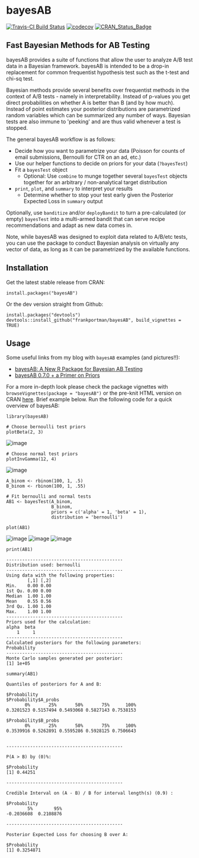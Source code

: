# bayesAB

[![Travis-CI Build Status](https://travis-ci.org/FrankPortman/bayesAB.svg?branch=master)](https://travis-ci.org/FrankPortman/bayesAB) [![codecov](https://codecov.io/gh/FrankPortman/bayesAB/branch/master/graph/badge.svg)](https://codecov.io/gh/FrankPortman/bayesAB) [![CRAN_Status_Badge](http://www.r-pkg.org/badges/version/bayesAB)](https://CRAN.R-project.org/package=bayesAB)


## Fast Bayesian Methods for AB Testing

bayesAB provides a suite of functions that allow the user to analyze A/B test
data in a Bayesian framework. bayesAB is intended to be a drop-in replacement for
common frequentist hypothesis test such as the t-test and chi-sq test.

Bayesian methods provide several benefits over frequentist methods in the context of
A/B tests - namely in interpretability. Instead of p-values you get direct
probabilities on whether A is better than B (and by how much). Instead of point estimates
your posterior distributions are parametrized random variables which can be summarized
any number of ways. Bayesian tests are also immune to 'peeking' and are thus valid whenever 
a test is stopped.

The general bayesAB workflow is as follows:

- Decide how you want to parametrize your data (Poisson for counts of email submissions, Bernoulli for CTR on an ad, etc.)
- Use our helper functions to decide on priors for your data (`?bayesTest`)
- Fit a `bayesTest` object
  - Optional: Use `combine` to munge together several `bayesTest` objects together for an arbitrary / non-analytical target distribution
- `print`, `plot`, and `summary` to interpret your results
  - Determine whether to stop your test early given the Posterior Expected Loss in `summary` output

Optionally, use `banditize` and/or `deployBandit` to turn a pre-calculated (or empty) `bayesTest` into a multi-armed bandit that can serve recipe recommendations and adapt as new data comes in.

Note, while bayesAB was designed to exploit data related to A/B/etc tests, you can use the package to conduct Bayesian analysis on virtually any vector of data, as long as it can be parametrized by the available functions.

## Installation

Get the latest stable release from CRAN:
```{r}
install.packages("bayesAB")
```

Or the dev version straight from Github:
```{r}
install.packages("devtools")
devtools::install_github("frankportman/bayesAB", build_vignettes = TRUE)
```

## Usage

Some useful links from my blog with `bayesAB` examples (and pictures!!):

- [bayesAB: A New R Package for Bayesian AB Testing](http://fportman.com/blog/bayesab-a-new-r-package-for-bayesian-ab-testing/)
- [bayesAB 0.7.0 + a Primer on Priors](http://fportman.com/blog/bayesab-0-dot-7-0-plus-a-primer-on-priors/)

For a more in-depth look please check the package vignettes with `browseVignettes(package = "bayesAB")` or the pre-knit HTML version on CRAN [here](https://CRAN.R-project.org/package=bayesAB/vignettes/introduction.html). Brief example below. Run the following code for a quick overview of bayesAB:

```{r}
library(bayesAB)

# Choose bernoulli test priors
plotBeta(2, 3)

```

![image](https://cloud.githubusercontent.com/assets/2442871/21627768/f7081684-d1ce-11e6-825f-b4a7b43cd40b.png)

```{r}
# Choose normal test priors
plotInvGamma(12, 4)

```

![image](https://cloud.githubusercontent.com/assets/2442871/21627773/02271ccc-d1cf-11e6-9d35-4b4896112cb3.png)

```{r}
A_binom <- rbinom(100, 1, .5)
B_binom <- rbinom(100, 1, .55)

# Fit bernoulli and normal tests
AB1 <- bayesTest(A_binom, 
                 B_binom, 
                 priors = c('alpha' = 1, 'beta' = 1), 
                 distribution = 'bernoulli')
                 
plot(AB1)

```

![image](https://cloud.githubusercontent.com/assets/2442871/21627830/8f3c4ed4-d1cf-11e6-853f-d02d79077c91.png) ![image](https://cloud.githubusercontent.com/assets/2442871/21627834/94cf94d2-d1cf-11e6-844b-7f3c1684e2f0.png) ![image](https://cloud.githubusercontent.com/assets/2442871/21627838/9a8a1a0a-d1cf-11e6-8542-d901f47adc89.png)

```{r}
print(AB1)

```

```
--------------------------------------------
Distribution used: bernoulli 
--------------------------------------------
Using data with the following properties: 
        [,1] [,2]
Min.    0.00 0.00
1st Qu. 0.00 0.00
Median  1.00 1.00
Mean    0.55 0.56
3rd Qu. 1.00 1.00
Max.    1.00 1.00
--------------------------------------------
Priors used for the calculation: 
alpha  beta 
    1     1 
--------------------------------------------
Calculated posteriors for the following parameters: 
Probability 
--------------------------------------------
Monte Carlo samples generated per posterior: 
[1] 1e+05
```

```{r}
summary(AB1)

```

```
Quantiles of posteriors for A and B:

$Probability
$Probability$A_probs
       0%       25%       50%       75%      100% 
0.3201523 0.5157494 0.5493068 0.5827143 0.7538153 

$Probability$B_probs
       0%       25%       50%       75%      100% 
0.3539916 0.5262891 0.5595286 0.5928125 0.7506643 


--------------------------------------------

P(A > B) by (0)%: 

$Probability
[1] 0.44251

--------------------------------------------

Credible Interval on (A - B) / B for interval length(s) (0.9) : 

$Probability
        5%        95% 
-0.2036608  0.2108876 

--------------------------------------------

Posterior Expected Loss for choosing B over A:

$Probability
[1] 0.3254871

```
